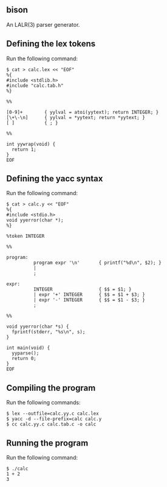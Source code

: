 bison
-----
An LALR(3) parser generator.

Defining the lex tokens
-----------------------
Run the following command:

    $ cat > calc.lex << "EOF"
    %{
    #include <stdlib.h>
    #include "calc.tab.h"
    %}

    %%

    [0-9]+        { yylval = atoi(yytext); return INTEGER; }
    [\+\-\n]      { yylval = *yytext; return *yytext; }
    [ ]           { ; }

    %%

    int yywrap(void) {
      return 1;
    }
    EOF

Defining the yacc syntax
------------------------
Run the following command:

    $ cat > calc.y << "EOF"
    %{
    #include <stdio.h>
    void yyerror(char *);
    %}

    %token INTEGER

    %%

    program:
              program expr '\n'       { printf("%d\n", $2); }
              |
              ;

    expr:
              INTEGER                 { $$ = $1; }
              | expr '+' INTEGER      { $$ = $1 + $3; }
              | expr '-' INTEGER      { $$ = $1 - $3; }
              ;

    %%

    void yyerror(char *s) {
      fprintf(stderr, "%s\n", s);
    }

    int main(void) {
      yyparse();
      return 0;
    }
    EOF

Compiling the program
---------------------
Run the following commands:

    $ lex --outfile=calc.yy.c calc.lex
    $ yacc -d --file-prefix=calc calc.y
    $ cc calc.yy.c calc.tab.c -o calc

Running the program
-------------------
Run the following command:

    $ ./calc
    1 + 2
    3
